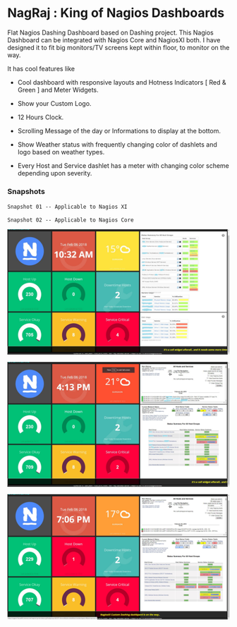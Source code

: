 # NagRaj : King of Nagios Dashboards
Flat Nagios Dashing Dashboard based on Dashing project.
This Nagios Dashboard can be integrated with Nagios Core and NagiosXI both.
I have designed it to fit big monitors/TV screens kept within floor, to monitor on the way.


It has cool features like

* Cool dashboard with responsive layouts and Hotness Indicators [ Red & Green ]  and Meter Widgets.

* Show your Custom Logo.

* 12 Hours Clock.

* Scrolling Message of the day or Informations to display at the bottom.

* Show Weather status with frequently changing color of dashlets and logo based on weather types.

* Every Host and Service dashlet has a meter with changing color scheme depending upon severity.

### Snapshots 
```
Snapshot 01 -- Applicable to Nagios XI
```
```
Snapshot 02 -- Applicable to Nagios Core
```

![Nagraj with NagiosXI](https://github.com/Jackuna/Nagraj/blob/master/NagRaj.jpg)

![Nagraj with Nagios Core ](https://github.com/Jackuna/Nagraj/blob/master/NagRaj_with_NagiosCore.jpg)

![Nagraj with Nagios Core ](https://github.com/Jackuna/Nagraj/blob/master/Nagraj_snap03.jpg)




